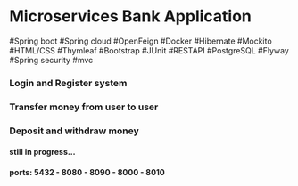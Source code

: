 ﻿# Microservices Bank Application
#Spring boot #Spring cloud #OpenFeign #Docker #Hibernate #Mockito #HTML/CSS #Thymleaf 
#Bootstrap #JUnit #RESTAPI #PostgreSQL #Flyway #Spring security #mvc

### Login and Register system
### Transfer money from user to user
### Deposit and withdraw money

#### still in progress... 

#### ports: 5432 - 8080 - 8090 - 8000 - 8010
